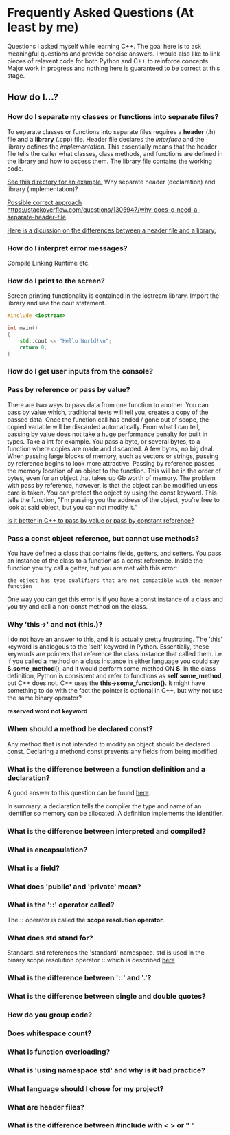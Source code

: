 # Frequently Asked Questions (At least by me)

Questions I asked myself while learning C++. The goal here is to ask meaningful questions and provide concise answers. I would also like to link pieces of relavent code for both Python and C++ to reinforce concepts. Major work in progress and nothing here is guaranteed to be correct at this stage.

## How do I...?

### How do I separate my classes or functions into separate files?

To separate classes or functions into separate files requires a **header**  (.h) file and a **library** (.cpp) file. Header file declares the _interface_ and the library defines the _implementation_. This essentially means that the header file tells the caller what classes, class methods, and functions are defined in the library and how to access them. The library file contains the working code.

[See this directory for an example.](examples/classes)
Why separate header (declaration) and library (implementation)?


[Possible correct approach](https://stackoverflow.com/questions/19549793/c-classes-in-separate-file)
https://stackoverflow.com/questions/1305947/why-does-c-need-a-separate-header-file

[Here is a dicussion on the differences between a header file and a library.](https://stackoverflow.com/questions/924485/whats-the-difference-between-a-header-file-and-a-library)

 ### How do I interpret error messages?
Compile
Linking
Runtime
etc.

### How do I print to the screen?
Screen printing functionality is contained in the iostream library. Import the library and use the cout statement.
```c++
#include <iostream>

int main()
{   
    std::cout << "Hello World!\n";
    return 0;
}
```

### How do I get user inputs from the console?

### Pass by reference or pass by value?
There are two ways to pass data from one function to another. You can pass by value which, traditional texts will tell you, creates a copy of the passed data. Once the function call has ended / gone out of scope, the copied variable will be discarded automatically. From what I can tell, passing by value does not take a huge performance penalty for built in types. Take a int for example. You pass a byte, or several bytes, to a function where copies are made and discarded. A few bytes, no big deal. When passing large blocks of memory, such as vectors or strings, passing by reference begins to look more attractive. Passing by reference passes the memory location of an object to the function. This will be in the order of bytes, even for an object that takes up Gb worth of memory. The problem with pass by reference, however, is that the object can be modified unless care is taken. You can protect the object by using the const keyword. This tells the function, "I'm passing you the address of the object, you're free to look at said object, but you can not modify it." 


[Is it better in C++ to pass by value or pass by constant reference?](https://stackoverflow.com/questions/270408/is-it-better-in-c-to-pass-by-value-or-pass-by-constant-reference)

### Pass a const object reference, but cannot use methods?

You have defined a class that contains fields, getters, and setters. You pass an instance of the class to a function as a const reference. Inside the function you try call a getter, but you are met with this error:

```
the object has type qualifiers that are not compatible with the member function
```
One way you can get this error is if you have a const instance of a class and you try and call a non-const method on the class. 

 ### Why 'this->' and not (this.)?
 I do not have an answer to this, and it is actually pretty frustrating. The 'this' keyword is analogous to the 'self' keyword in Python. Essentially, these keywords are pointers that reference the class instance that called them. i.e if you called a method on a class instance in either language you could say **S.some_method()**, and it would perform some_method ON **S**. In the class definition, Python is consistent and refer to functions as **self.some_method**, but C++ does not. C++ uses the **this->some_function()**. It might have something to do with the fact the pointer is optional in C++, but why not use the same binary operator?

 **reserved word not keyword**


 ### When should a method be declared const?
 Any method that is not intended to modify an object should be declared const. Declaring a methond const prevents any fields from being modified.

 ### What is the difference between a function definition and a declaration?
 A good answer to this question can be found [here](https://stackoverflow.com/questions/1410563/what-is-the-difference-between-a-definition-and-a-declaration).

 In summary, a declaration tells the compiler the type and name of an identifier so memory can be allocated. A definition implements the identifier. 
 

 ### What is the difference between interpreted and compiled?
 ### What is encapsulation?
 ### What is a field?
 ### What does 'public' and 'private' mean?


 ### What is the '::' operator called?
 The **::** operator is called the **scope resolution operator**. 

 ### What does std stand for?
 Standard. std references the 'standard' namespace. std is used in the binary scope resolution operator **::** which is described [here](what-is-the-'::'-operator-called?)


 ### What is the difference between '::' and '.'?
 ### What is the difference between single and double quotes?
 ### How do you group code?
 ### Does whitespace count?
 ### What is function overloading?
 ### What is 'using namespace std' and why is it bad practice?
 ### What language should I chose for my project?
 ### What are header files?
 ### What is the difference between #include with < > or " "
